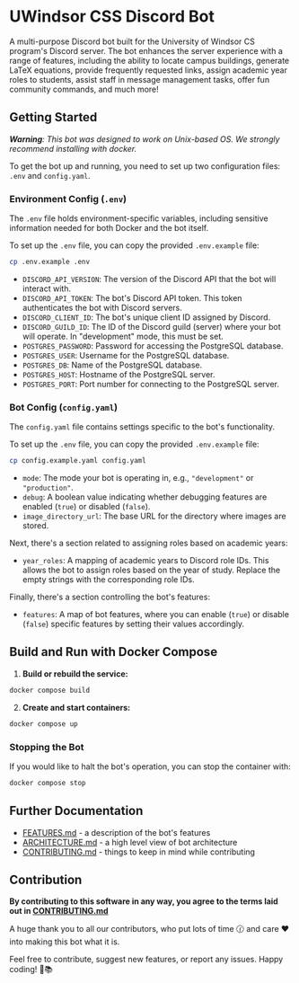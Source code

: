 # UWindsor CSS Discord Bot

A multi-purpose Discord bot built for the University of Windsor CS program's Discord server. The bot enhances the server experience with a range of features, including the ability to locate campus buildings, generate LaTeX equations, provide frequently requested links, assign academic year roles to students, assist staff in message management tasks, offer fun community commands, and much more!

## Getting Started

_**Warning**: This bot was designed to work on Unix-based OS. We strongly recommend installing with docker._

To get the bot up and running, you need to set up two configuration files: `.env` and `config.yaml`.

### Environment Config (`.env`)

The `.env` file holds environment-specific variables, including sensitive information needed for both Docker and the bot itself.

To set up the `.env` file, you can copy the provided `.env.example` file:

```sh
cp .env.example .env
```

- `DISCORD_API_VERSION`: The version of the Discord API that the bot will interact with.
- `DISCORD_API_TOKEN`: The bot's Discord API token. This token authenticates the bot with Discord servers.
- `DISCORD_CLIENT_ID`: The bot's unique client ID assigned by Discord.
- `DISCORD_GUILD_ID`: The ID of the Discord guild (server) where your bot will operate. In "development" mode, this must be set.
- `POSTGRES_PASSWORD`: Password for accessing the PostgreSQL database.
- `POSTGRES_USER`: Username for the PostgreSQL database.
- `POSTGRES_DB`: Name of the PostgreSQL database.
- `POSTGRES_HOST`: Hostname of the PostgreSQL server.
- `POSTGRES_PORT`: Port number for connecting to the PostgreSQL server.

### Bot Config (`config.yaml`)

The `config.yaml` file contains settings specific to the bot's functionality.

To set up the `.env` file, you can copy the provided `.env.example` file:

```sh
cp config.example.yaml config.yaml
```

- `mode`: The mode your bot is operating in, e.g., `"development"` or `"production"`.
- `debug`: A boolean value indicating whether debugging features are enabled (`true`) or disabled (`false`).
- `image_directory_url`: The base URL for the directory where images are stored.

Next, there's a section related to assigning roles based on academic years:

- `year_roles`: A mapping of academic years to Discord role IDs. This allows the bot to assign roles based on the year of study. Replace the empty strings with the corresponding role IDs.

Finally, there's a section controlling the bot's features:

- `features`: A map of bot features, where you can enable (`true`) or disable (`false`) specific features by setting their values accordingly.

## Build and Run with Docker Compose


1. **Build or rebuild the service:**    
```sh
docker compose build
```

2. **Create and start containers:** 
```sh
docker compose up
```

### Stopping the Bot

If you would like to halt the bot's operation, you can stop the container with:
```sh
docker compose stop
```

## Further Documentation

- [FEATURES.md](docs/FEATURES.md) - a description of the bot's features
- [ARCHITECTURE.md](docs/ARCHITECTURE.md) - a high level view of bot architecture
- [CONTRIBUTING.md](docs/CONTRIBUTING.md) - things to keep in mind while contributing

## Contribution

**By contributing to this software in any way, you agree to the terms laid out in [CONTRIBUTING.md](docs/CONTRIBUTING.md)**

A huge thank you to all our contributors, who put lots of time 🕜 and care ❤️ into making this bot what it is.

Feel free to contribute, suggest new features, or report any issues. Happy coding! 🚀📚
